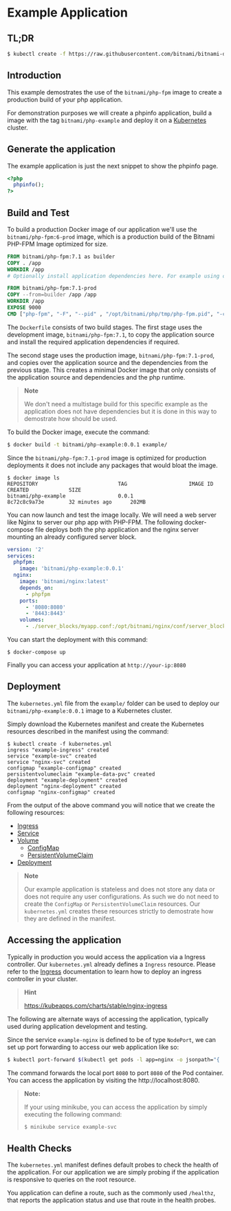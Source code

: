 # Example Application

## TL;DR

```bash
$ kubectl create -f https://raw.githubusercontent.com/bitnami/bitnami-docker-php-fpm/master/example/kubernetes.yml
```

## Introduction

This example demostrates the use of the `bitnami/php-fpm` image to create a production build of your php application.

For demonstration purposes we will create a phpinfo application, build a image with the tag `bitnami/php-example` and deploy it on a [Kubernetes](https://kubernetes.io) cluster.

## Generate the application

The example application is just the next snippet to show the phpinfo page.

```php
<?php
  phpinfo();
?>
```

## Build and Test

To build a production Docker image of our application we'll use the `bitnami/php-fpm:6-prod` image, which is a production build of the Bitnami PHP-FPM Image optimized for size.

```dockerfile
FROM bitnami/php-fpm:7.1 as builder
COPY . /app
WORKDIR /app
# Optionally install application dependencies here. For example using composer.

FROM bitnami/php-fpm:7.1-prod
COPY --from=builder /app /app
WORKDIR /app
EXPOSE 9000
CMD ["php-fpm", "-F", "--pid" , "/opt/bitnami/php/tmp/php-fpm.pid", "-c", "/opt/bitnami/php/conf/php-fpm.conf"]
```

The `Dockerfile` consists of two build stages. The first stage uses the development image, `bitnami/php-fpm:7.1`, to copy the application source and install the required application dependencies if required.

The second stage uses the production image, `bitnami/php-fpm:7.1-prod`, and copies over the application source and the dependencies from the previous stage. This creates a minimal Docker image that only consists of the application source and dependencies and the php runtime.

> **Note**
>
> We don't need a multistage build for this specific example as the application does not have dependencies but it is done in this way to demostrate how should be used.


To build the Docker image, execute the command:

```bash
$ docker build -t bitnami/php-example:0.0.1 example/
```

Since the `bitnami/php-fpm:7.1-prod` image is optimized for production deployments it does not include any packages that would bloat the image.

```console
$ docker image ls
REPOSITORY                          TAG                    IMAGE ID            CREATED             SIZE
bitnami/php-example                 0.0.1                  8c72c8c9a73e        32 minutes ago      202MB
```

You can now launch and test the image locally. We will need a web server like Nginx to server our php app with PHP-FPM. The following docker-compose file deploys both the php application and the nginx server mounting an already configured server block.


```yaml
version: '2'
services:
  phpfpm:
    image: 'bitnami/php-example:0.0.1'
  nginx:
    image: 'bitnami/nginx:latest'
    depends_on:
      - phpfpm
    ports:
      - '8080:8080'
      - '8443:8443'
    volumes:
      - ./server_blocks/myapp.conf:/opt/bitnami/nginx/conf/server_blocks/myapp.conf
```
You can start the deployment with this command:

```
$ docker-compose up
```

Finally you can access your application at `http://your-ip:8080`

## Deployment

The `kubernetes.yml` file from the `example/` folder can be used to deploy our `bitnami/php-example:0.0.1` image to a Kubernetes cluster.

Simply download the Kubernetes manifest and create the Kubernetes resources described in the manifest using the command:

```console
$ kubectl create -f kubernetes.yml
ingress "example-ingress" created
service "example-svc" created
service "nginx-svc" created
configmap "example-configmap" created
persistentvolumeclaim "example-data-pvc" created
deployment "example-deployment" created
deployment "nginx-deployment" created
configmap "nginx-configmap" created
```

From the output of the above command you will notice that we create the following resources:

 - [Ingress](https://kubernetes.io/docs/concepts/services-networking/ingress/)
 - [Service](https://kubernetes.io/docs/concepts/services-networking/service/)
 - [Volume](https://kubernetes.io/docs/concepts/storage/volumes/)
    + [ConfigMap](https://kubernetes.io/docs/concepts/storage/volumes/#projected)
    + [PersistentVolumeClaim](https://kubernetes.io/docs/concepts/storage/volumes/#persistentvolumeclaim)
 - [Deployment](https://kubernetes.io/docs/concepts/workloads/controllers/deployment/)

> **Note**
>
> Our example application is stateless and does not store any data or does not require any user configurations. As such we do not need to create the `ConfigMap` or `PersistentVolumeClaim` resources. Our `kubernetes.yml` creates these resources strictly to demostrate how they are defined in the manifest.

## Accessing the application

Typically in production you would access the application via a Ingress controller. Our `kubernetes.yml` already defines a `Ingress` resource. Please refer to the [Ingress](https://kubernetes.io/docs/concepts/services-networking/ingress/) documentation to learn how to deploy an ingress controller in your cluster.

> **Hint**
>
> https://kubeapps.com/charts/stable/nginx-ingress

The following are alternate ways of accessing the application, typically used during application development and testing.

Since the service `example-nginx` is defined to be of type `NodePort`, we can set up port forwarding to access our web application like so:

```bash
$ kubectl port-forward $(kubectl get pods -l app=nginx -o jsonpath="{ .items[0].metadata.name }") 8080:8080
```

The command forwards the local port `8080` to port `8080` of the Pod container. You can access the application by visiting the http://localhost:8080.

> **Note:**
>
> If your using minikube, you can access the application by simply executing the following command:
>
> ```bash
> $ minikube service example-svc
> ```

## Health Checks

The `kubernetes.yml` manifest defines default probes to check the health of the application. For our application we are simply probing if the application is responsive to queries on the root resource.

You application can define a route, such as the commonly used `/healthz`, that reports the application status and use that route in the health probes.
